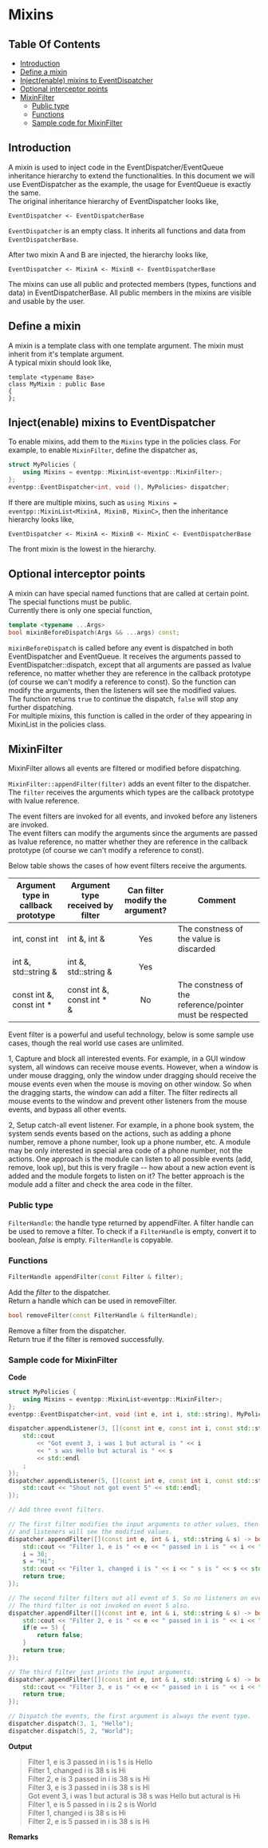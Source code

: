 # Mixins

## Table Of Contents

<!--begintoc-->
* [Introduction](#a2_1)
* [Define a mixin](#a2_2)
* [Inject(enable) mixins to EventDispatcher](#a2_3)
* [Optional interceptor points](#a2_4)
* [MixinFilter](#a2_5)
  * [Public type](#a3_1)
  * [Functions](#a3_2)
  * [Sample code for MixinFilter](#a3_3)
<!--endtoc-->

<a id="a2_1"></a>
## Introduction

A mixin is used to inject code in the EventDispatcher/EventQueue inheritance hierarchy to extend the functionalities. In this document we will use EventDispatcher as the example, the usage for EventQueue is exactly the same.  
The original inheritance hierarchy of EventDispatcher looks like,  
```
EventDispatcher <- EventDispatcherBase
```
`EventDispatcher` is an empty class. It inherits all functions and data from `EventDispatcherBase`.

After two mixin A and B are injected, the hierarchy looks like,  
```
EventDispatcher <- MixinA <- MixinB <- EventDispatcherBase
```
The mixins can use all public and protected members (types, functions and data) in EventDispatcherBase. All public members in the mixins are visible and usable by the user.

<a id="a2_2"></a>
## Define a mixin

A mixin is a template class with one template argument. The mixin must inherit from it's template argument.  
A typical mixin should look like,  
```
template <typename Base>
class MyMixin : public Base
{
};
```

<a id="a2_3"></a>
## Inject(enable) mixins to EventDispatcher

To enable mixins, add them to the `Mixins` type in the policies class. For example, to enable `MixinFilter`, define the dispatcher as,   
```c++
struct MyPolicies {
	using Mixins = eventpp::MixinList<eventpp::MixinFilter>;
};
eventpp::EventDispatcher<int, void (), MyPolicies> dispatcher;
```

If there are multiple mixins, such as `using Mixins = eventpp::MixinList<MixinA, MixinB, MixinC>`, then the inheritance hierarchy looks like,  
```
EventDispatcher <- MixinA <- MixinB <- MixinC <- EventDispatcherBase
```
The front mixin is the lowest in the hierarchy.

<a id="a2_4"></a>
## Optional interceptor points

A mixin can have special named functions that are called at certain point. The special functions must be public.  
Currently there is only one special function,  
```c++
template <typename ...Args>
bool mixinBeforeDispatch(Args && ...args) const;
```
`mixinBeforeDispatch` is called before any event is dispatched in both EventDispatcher and EventQueue. It receives the arguments passed to EventDispatcher::dispatch, except that all arguments are passed as lvalue reference, no matter whether they are reference in the callback prototype (of course we can't modify a reference to const). So the function can modify the arguments, then the listeners will see the modified values.  
The function returns `true` to continue the dispatch, `false` will stop any further dispatching.  
For multiple mixins, this function is called in the order of they appearing in MixinList in the policies class.

<a id="a2_5"></a>
## MixinFilter

MixinFilter allows all events are filtered or modified before dispatching.

`MixinFilter::appendFilter(filter)` adds an event filter to the dispatcher. The `filter` receives the arguments which types are the callback prototype with lvalue reference.  

The event filters are invoked for all events, and invoked before any listeners are invoked.  
The event filters can modify the arguments since the arguments are passed as lvalue reference, no matter whether they are reference in the callback prototype (of course we can't modify a reference to const).  

Below table shows the cases of how event filters receive the arguments.

|Argument type in callback prototype |Argument type received by filter |Can filter modify the argument? | Comment |
|-----|-----|:-----:|-----|
|int, const int |int &, int & |Yes |The constness of the value is discarded|
|int &, std::string & |int &, std::string & |Yes ||
|const int &, const int *|const int &, const int * & |No |The constness of the reference/pointer must be respected|

Event filter is a powerful and useful technology, below is some sample use cases, though the real world use cases are unlimited.  

1, Capture and block all interested events. For example, in a GUI window system, all windows can receive mouse events. However, when a window is under mouse dragging, only the window under dragging should receive the mouse events even when the mouse is moving on other window. So when the dragging starts, the window can add a filter. The filter redirects all mouse events to the window and prevent other listeners from the mouse events, and bypass all other events.  

2, Setup catch-all event listener. For example, in a phone book system, the system sends events based on the actions, such as adding a phone number, remove a phone number, look up a phone number, etc. A module may be only interested in special area code of a phone number, not the actions. One approach is the module can listen to all possible events (add, remove, look up), but this is very fragile -- how about a new action event is added and the module forgets to listen on it? The better approach is the module add a filter and check the area code in the filter.

<a id="a3_1"></a>
### Public type

`FilterHandle`: the handle type returned by appendFilter. A filter handle can be used to remove a filter. To check if a `FilterHandle` is empty, convert it to boolean, *false* is empty. `FilterHandle` is copyable.  

<a id="a3_2"></a>
### Functions

```c++
FilterHandle appendFilter(const Filter & filter);
```
Add the *filter* to the dispatcher.  
Return a handle which can be used in removeFilter.

```c++
bool removeFilter(const FilterHandle & filterHandle);
```
Remove a filter from the dispatcher.  
Return true if the filter is removed successfully.

<a id="a3_3"></a>
### Sample code for MixinFilter

**Code**  
```c++
struct MyPolicies {
	using Mixins = eventpp::MixinList<eventpp::MixinFilter>;
};
eventpp::EventDispatcher<int, void (int e, int i, std::string), MyPolicies> dispatcher;

dispatcher.appendListener(3, [](const int e, const int i, const std::string & s) {
	std::cout
		<< "Got event 3, i was 1 but actural is " << i
		<< " s was Hello but actural is " << s
		<< std::endl
	;
});
dispatcher.appendListener(5, [](const int e, const int i, const std::string & s) {
	std::cout << "Shout not got event 5" << std::endl;
});

// Add three event filters.

// The first filter modifies the input arguments to other values, then the subsequence filters
// and listeners will see the modified values.
dispatcher.appendFilter([](const int e, int & i, std::string & s) -> bool {
	std::cout << "Filter 1, e is " << e << " passed in i is " << i << " s is " << s << std::endl;
	i = 38;
	s = "Hi";
	std::cout << "Filter 1, changed i is " << i << " s is " << s << std::endl;
	return true;
});

// The second filter filters out all event of 5. So no listeners on event 5 can be triggered.
// The third filter is not invoked on event 5 also.
dispatcher.appendFilter([](const int e, int & i, std::string & s) -> bool {
	std::cout << "Filter 2, e is " << e << " passed in i is " << i << " s is " << s << std::endl;
	if(e == 5) {
		return false;
	}
	return true;
});

// The third filter just prints the input arguments.
dispatcher.appendFilter([](const int e, int & i, std::string & s) -> bool {
	std::cout << "Filter 3, e is " << e << " passed in i is " << i << " s is " << s << std::endl;
	return true;
});

// Dispatch the events, the first argument is always the event type.
dispatcher.dispatch(3, 1, "Hello");
dispatcher.dispatch(5, 2, "World");
```

**Output**  
> Filter 1, e is 3 passed in i is 1 s is Hello  
> Filter 1, changed i is 38 s is Hi  
> Filter 2, e is 3 passed in i is 38 s is Hi  
> Filter 3, e is 3 passed in i is 38 s is Hi  
> Got event 3, i was 1 but actural is 38 s was Hello but actural is Hi  
> Filter 1, e is 5 passed in i is 2 s is World  
> Filter 1, changed i is 38 s is Hi  
> Filter 2, e is 5 passed in i is 38 s is Hi  

**Remarks**  
